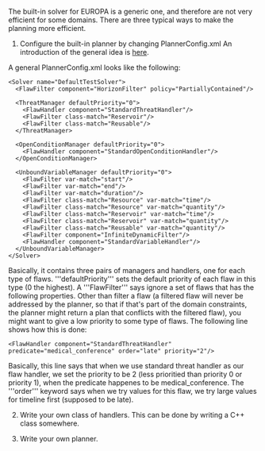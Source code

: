 The built-in solver for EUROPA is a generic one, and therefore are not very efficient for some domains. There are three typical ways to make the planning more efficient.

1. Configure the built-in planner by changing PlannerConfig.xml
An introduction of the general idea is [here](here.md).

A general PlannerConfig.xml looks like the following:
```
<Solver name="DefaultTestSolver">
  <FlawFilter component="HorizonFilter" policy="PartiallyContained"/>

  <ThreatManager defaultPriority="0">
    <FlawHandler component="StandardThreatHandler"/>
    <FlawFilter class-match="Reservoir"/>
    <FlawFilter class-match="Reusable"/>
  </ThreatManager>

  <OpenConditionManager defaultPriority="0">
    <FlawHandler component="StandardOpenConditionHandler"/>
  </OpenConditionManager>

  <UnboundVariableManager defaultPriority="0">
    <FlawFilter var-match="start"/>
    <FlawFilter var-match="end"/>
    <FlawFilter var-match="duration"/>
    <FlawFilter class-match="Resource" var-match="time"/>
    <FlawFilter class-match="Resource" var-match="quantity"/>
    <FlawFilter class-match="Reservoir" var-match="time"/>
    <FlawFilter class-match="Reservoir" var-match="quantity"/>
    <FlawFilter class-match="Reusable" var-match="quantity"/>
    <FlawFilter component="InfiniteDynamicFilter"/>
    <FlawHandler component="StandardVariableHandler"/>
  </UnboundVariableManager>
</Solver>
```

Basically, it contains three pairs of managers and handlers, one for each type of flaws. '''defaultPriority''' sets the default priority of each flaw in this type (0 the highest). A '''FlawFilter''' says ignore a set of flaws that has the following properties. Other than filter a flaw (a filtered flaw will never be addressed by the planner, so that if that's part of the domain constraints, the planner might return a plan that conflicts with the filtered flaw), you might want to give a low priority to some type of flaws. The following line shows how this is done:
```
<FlawHandler component="StandardThreatHandler" predicate="medical_conference" order="late" priority="2"/>
```
Basically, this line says that when we use standard threat handler as our flaw handler, we set the priority to be 2 (less prioritied than priority 0 or priority 1), when the predicate happenes to be medical\_conference. The '''order''' keyword says when we try values for this flaw, we try large values for timeline first (supposed to be late).

2. Write your own class of handlers. This can be done by writing a C++ class somewhere.

3. Write your own planner.